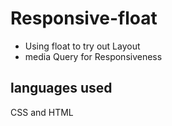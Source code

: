 # Responsive-float

- Using float to try out Layout 
- media Query for Responsiveness

## languages used
CSS and HTML

